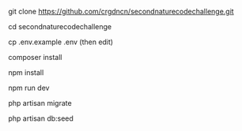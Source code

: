 git clone https://github.com/crgdncn/secondnaturecodechallenge.git

cd secondnaturecodechallenge

cp .env.example .env    (then edit)

composer install

npm install

npm run dev

php artisan migrate

php artisan db:seed
